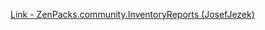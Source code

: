 [Link - ZenPacks.community.InventoryReports (JosefJezek)](https://github.com/JosefJezek/ZenPacks.community.InventoryReports)
